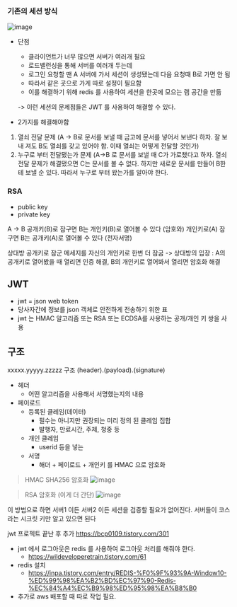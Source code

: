 
### 기존의 세션 방식
![image](https://user-images.githubusercontent.com/97269799/224673072-0af41a45-3830-4667-aecc-ff567c62203d.png)

* 단점
  * 클라이언트가 너무 많으면 서버가 여러개 필요
  * 로드밸런싱을 통해 서버를 여러개 두는데
  * 로그인 요청할 땐 A 서버에 가서 세션이 생성됐는데 다음 요청때 B로 가면 안 됨
  * 따라서 같은 곳으로 가게 따로 설정이 필요함
  * 이를 해결하기 위해 redis 를 사용하여 세션을 한곳에 모으는 램 공간을 만듦
  
  -> 이런 세션의 문제점들은 JWT 를 사용하여 해결할 수 있다.
  
* 2가지를 해결해야함
1. 열쇠 전달 문제 (A -> B로 문서를 보낼 때 금고에 문서를 넣어서 보낸다 하자. 잘 보내 져도 B도 열쇠를 갖고 있어야 함. 이때 열쇠는 어떻게 전달할 것인가)
2. 누구로 부터 전달됐는가 문제 (A->B 로 문서를 보낼 때 C가 가로챘다고 하자. 열쇠 전달 문제가 해결됐으면 C는 문서를 볼 수 없다. 하지만 새로운 문서를 만들어 B한테 보낼 순 있다. 따라서 누구로 부터 왔는가를 알아야 한다.


### RSA
* public key
* private key

A -> B
공개키(B)로 잠구면 B는 개인키(B)로 열어볼 수 있다 (암호와)
개인키로(A) 잠구면 B는 공개키(A)로 열어볼 수 있다 (전자서명)

상대방 공개키로 잠군 메세지를 자신의 개인키로 한번 더 잠굼
-> 상대방의 입장 : A의 공개키로 열어봤을 때 열리면 인증 해결, B의 개인키로 열어봐서 열리면 암호화 해결


## JWT
* jwt = json web token
* 당사자간에 정보를 json 객체로 안전하게 전송하기 위한 표
* jwt 는 HMAC 알고리즘 또는 RSA 또는 ECDSA를 사용하는 공개/개인 키 쌍을 사용

## 구조
xxxxx.yyyyy.zzzzz 구조
(header).(payload).(signature)


* 헤더
  * 어떤 알고리즘을 사용해서 서명했는지의 내용
* 페이로드
  * 등록된 클레임(데이터)
    * 필수는 아니지만 권장되는 미리 정의 된 클레임 집합
    * 발행자, 만료시간, 주제, 청중 등
  * 개인 클레임
    * userid 등을 넣는 
  * 서명
    * 해더 + 페이로드 + 개인키 를 HMAC 으로 암호화
> HMAC SHA256 암호화
![image](https://user-images.githubusercontent.com/97269799/224692628-c7dca5f8-be0a-41f3-8426-3452b4052db1.png)


> RSA 암호화 (이게 더 간단)
![image](https://user-images.githubusercontent.com/97269799/224692981-56099a8a-24bc-4f5a-9343-ce25e5e8aa7c.png)


이 방법으로 하면 서버1 이든 서버2 이든 세션을 검증할 필요가 없어진다. 
서버들이 코스라는 시크릿 키만 알고 있으면 된다

jwt 프로젝트 끝난 후 추가 
https://bcp0109.tistory.com/301


* jwt 에서 로그아웃은 redis 를 사용하여 로그아웃 처리를 해줘야 한다.
  * https://wildeveloperetrain.tistory.com/61
* redis 설치
  * https://inpa.tistory.com/entry/REDIS-%F0%9F%93%9A-Window10-%ED%99%98%EA%B2%BD%EC%97%90-Redis-%EC%84%A4%EC%B9%98%ED%95%98%EA%B8%B0
* 추가로 aws 배포할 때 따로 작업 필요.
